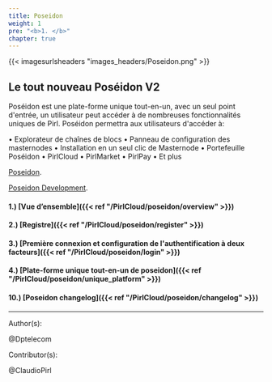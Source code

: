 ```yaml
---
title: Poseidon
weight: 1
pre: "<b>1. </b>"
chapter: true
---
```

{{< imagesurlsheaders "images_headers/Poseidon.png" >}}


## Le tout nouveau Poséidon V2



Poséidon est une plate-forme unique tout-en-un,
avec un seul point d'entrée,
un utilisateur peut accéder à de nombreuses fonctionnalités uniques de Pirl.
Poséidon permettra aux utilisateurs d'accéder à:


• Explorateur de chaînes de blocs
• Panneau de configuration des masternodes
• Installation en un seul clic de Masternode
• Portefeuille Poséidon
• PirlCloud
• PirlMarket
• PirlPay
• Et plus




[Poseidon](https://poseidon.pirl.io "Poseidon").


[Poseidon Development](https://devexplorer.pirl.io/home "Poseidon Development").


#### 1.) [Vue d’ensemble]({{< ref "/PirlCloud/poseidon/overview" >}})
#### 2.) [Registre]({{< ref "/PirlCloud/poseidon/register" >}})
#### 3.) [Première connexion et configuration de l'authentification à deux facteurs]({{< ref "/PirlCloud/poseidon/login" >}})
#### 4.) [Plate-forme unique tout-en-un de poseidon]({{< ref "/PirlCloud/poseidon/unique_platform" >}})

#### 10.) [Poseidon changelog]({{< ref "/PirlCloud/poseidon/changelog" >}})










---
Author(s):


@Dptelecom


Contributor(s):  

@ClaudioPirl
